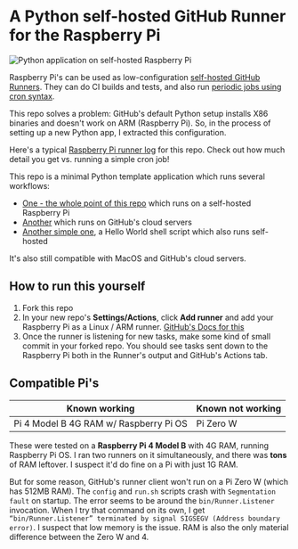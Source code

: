 # A Python self-hosted GitHub Runner for the Raspberry Pi

![Python application on self-hosted Raspberry Pi](https://github.com/dogweather/raspberry-pi-python-github-runner/workflows/Python%20application%20on%20self-hosted/badge.svg)


Raspberry Pi's can be used as low-configuration [self-hosted GitHub Runners](https://docs.github.com/en/free-pro-team@latest/actions/hosting-your-own-runners/about-self-hosted-runners). They can do CI builds and tests, and also run [periodic jobs using cron syntax](https://docs.github.com/en/free-pro-team@latest/actions/reference/workflow-syntax-for-github-actions#onschedule).

This repo solves a problem: GitHub's default Python setup installs
X86 binaries and doesn't work on ARM (Raspberry Pi). So, in the 
process of setting up a new Python app, I extracted this configuration.

Here's a typical [Raspberry Pi runner log](https://github.com/dogweather/raspberry-pi-python-github-runner/runs/1212774604?check_suite_focus=true)
for this repo. Check out how much detail you get vs. running a simple cron job!

This repo is a minimal Python template application which runs several workflows:

* [One - the whole point of this repo](https://github.com/dogweather/raspberry-pi-python-github-runner/blob/main/.github/workflows/python-test.yml) which runs on a self-hosted Raspberry Pi
* [Another](https://github.com/dogweather/raspberry-pi-python-github-runner/blob/main/.github/workflows/python-test-in-cloud.yml) which runs on GitHub's cloud servers
* [Another simple one](https://github.com/dogweather/raspberry-pi-python-github-runner/blob/main/.github/workflows/hello-world.yml), a Hello World shell script which also runs self-hosted

It's also still compatible with MacOS and GitHub's cloud servers.

## How to run this yourself

1. Fork this repo
2. In your new repo's **Settings/Actions**, click **Add runner** and add your Raspberry Pi as a Linux / ARM runner. [GitHub's Docs for this](https://docs.github.com/en/free-pro-team@latest/actions/hosting-your-own-runners/adding-self-hosted-runners)
3. Once the runner is listening for new tasks, make some kind of small commit in your forked repo. You should see tasks sent down to the Raspberry Pi both in the Runner's output and GitHub's Actions tab.

## Compatible Pi's

| Known working | Known not working |
| ------------- | ----------------- |
| Pi 4 Model B 4G RAM w/ Raspberry Pi OS | Pi Zero W |

These were tested on a **Raspberry Pi 4 Model B** with 4G RAM, running Raspberry Pi OS.
I ran two runners on it simultaneously, and there was **tons** of RAM leftover. I suspect it'd
do fine on a Pi with just 1G RAM.

But for some reason, GitHub's runner client won't run on a Pi Zero W (which has 512MB RAM).
The `config` and `run.sh` scripts crash with `Segmentation fault` on startup.
The error seems to be around the `bin/Runner.Listener` invocation. When I try that
command on its own, I get `“bin/Runner.Listener” terminated by signal SIGSEGV (Address boundary error)`.
I suspect that low memory is the issue. RAM is also the only material difference between
the Zero W and 4.
